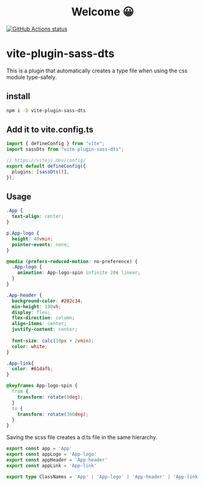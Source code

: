 <h1 align="center">Welcome 😀</h1>

<p align="left">
  <a href="https://github.com/actions/setup-node"><img alt="GitHub Actions status" src="https://github.com/activeguild/classnames-generics/workflows/automatic%20release/badge.svg" style="max-width:100%;"></a>
</p>

# vite-plugin-sass-dts
 This is a plugin that automatically creates a type file when using the css module type-safely.

## install
```bash
npm i -D vite-plugin-sass-dts
```

## Add it to vite.config.ts
```ts
import { defineConfig } from "vite";
import sassDts from "vite-plugin-sass-dts";

// https://vitejs.dev/config/
export default defineConfig({
  plugins: [sassDts()],
});

```

## Usage

```scss:App.scss
.App {
  text-align: center;
}

p.App-logo {
  height: 40vmin;
  pointer-events: none;
}

@media (prefers-reduced-motion: no-preference) {
  .App-logo {
    animation: App-logo-spin infinite 20s linear;
  }
}

.App-header {
  background-color: #282c34;
  min-height: 100vh;
  display: flex;
  flex-direction: column;
  align-items: center;
  justify-content: center;
  
  font-size: calc(10px + 2vmin);
  color: white;
}

.App-link{
  color: #61dafb;
}

@keyframes App-logo-spin {
  from {
    transform: rotate(0deg);
  }
  to {
    transform: rotate(360deg);
  }
}
```

Saving the scss file creates a d.ts file in the same hierarchy.

```ts:App.scss.d.ts
export const app = 'App'
export const appLogo = 'App-logo'
export const appHeader = 'App-header'
export const appLink = 'App-link'

export type ClassNames = 'App' | 'App-logo' | 'App-header' | 'App-link'
```